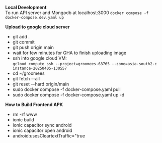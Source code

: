 **Local Development**   
To run API server and Mongodb at localhost:3000 
```docker compose -f docker-compose.dev.yaml up```

**Upload to google cloud server**  
- git add .  
- git commit  
- git push origin main
- wait for few minutes for GHA to finish uploading image
- ssh into google cloud VM:       
```gcloud compute ssh --project=groomees-63765 --zone=asia-south2-c instance-20250405-130557```
- cd ~/groomees
- git fetch --all
- git reset --hard origin/main
- sudo docker compose -f docker-compose.yaml pull
- sudo docker compose -f docker-compose.yaml up -d

**How to Build Frontend APK**  
- rm -rf www
- ionic build
- ionic capacitor sync android
- ionic capacitor open android
- android:usesCleartextTraffic="true